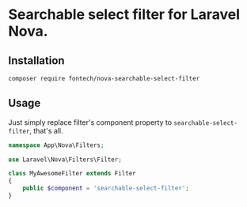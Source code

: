# Searchable select filter for Laravel Nova.

## Installation

```bash
composer require fontech/nova-searchable-select-filter
```

## Usage

Just simply replace filter's component property to `searchable-select-filter`, that's all.

```php
namespace App\Nova\Filters;

use Laravel\Nova\Filters\Filter;

class MyAwesomeFilter extends Filter
{
    public $component = 'searchable-select-filter';
}
```
